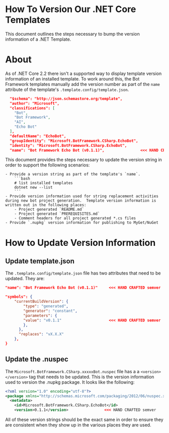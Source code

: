 # How To Version Our .NET Core Templates
This document outlines the steps necessary to bump the version information of a .NET Template.

# About
As of .NET Core 2.2 there isn't a supported way to display template version information of an installed template.
To work around this, the Bot Framework templates manually add the version number as part of the `name` attribute of the template's `.template.config/template.json`.

```json
  "$schema": "http://json.schemastore.org/template",
  "author": "Microsoft",
  "classifications": [
    "Bot",
    "Bot Framework",
    "AI",
    "Echo Bot"
  ],
  "defaultName": "EchoBot",
  "groupIdentity": "Microsoft.BotFramework.CSharp.EchoBot",
  "identity": "Microsoft.BotFramework.CSharp.EchoBot",
  "name": "Bot Framework Echo Bot (v0.1.1)",                <<< HAND CRAFTED semver
```

This document provides the steps necessary to update the version string in order to support the following scenarios:

    - Provide a version string as part of the template's `name`.
        ```bash
        # list installed templates
        dotnet new --list
        ```
    - Provide version information used for string replacement activities during new bot project generation.  Template version information is written out in the following places:
        - Project generated `README.md`
        - Project generated `PREREQUISITES.md`
        - Comment headers for all project generated *.cs files
    - Provide `.nupkg` version information for publishing to MyGet/NuGet

# How to Update Version Information
## Update template.json
The `.template.config/template.json` file has two attributes that need to be updated.  They are:

```json
"name": "Bot Framework Echo Bot (v0.1.1)"     <<< HAND CRAFTED semver
```

```json
"symbols": {
    "currentBuildVersion": {
        "type": "generated",
        "generator": "constant",
        "parameters": {
        "value": "v0.1.1"                     <<< HAND CRAFTED semver
        },
      },
      "replaces": "vX.X.X"
    },
}
```

## Update the .nuspec
The `Microsoft.BotFramework.CSharp.xxxxxBot.nuspec` file has a a `<version></version>` tag that needs to be updated.  This is the version information used to version the .nupkg package.  It looks like the following:

```xml
<?xml version="1.0" encoding="utf-8"?>
<package xmlns="http://schemas.microsoft.com/packaging/2012/06/nuspec.xsd">
  <metadata>
    <id>Microsoft.BotFramework.CSharp.EchoBot</id>
    <version>0.1.1</version>                <<< HAND CRAFTED semver
```

All of these version strings should be the exact same in order to ensure they are consistent when they show up in the various places they are used.

